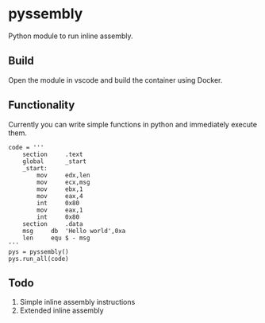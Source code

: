 # pyssembly
Python module to run inline assembly.

## Build 
Open the module in vscode and build the container using Docker.

## Functionality
Currently you can write simple functions in python and immediately execute them.

    code = '''
        section     .text
        global      _start 
        _start: 
            mov     edx,len   
            mov     ecx,msg   
            mov     ebx,1   
            mov     eax,4   
            int     0x80   
            mov     eax,1  
            int     0x80   
        section     .data
        msg     db  'Hello world',0xa  
        len     equ $ - msg 
    '''
    pys = pyssembly()
    pys.run_all(code)

## Todo
1. Simple inline assembly instructions
2. Extended inline assembly

